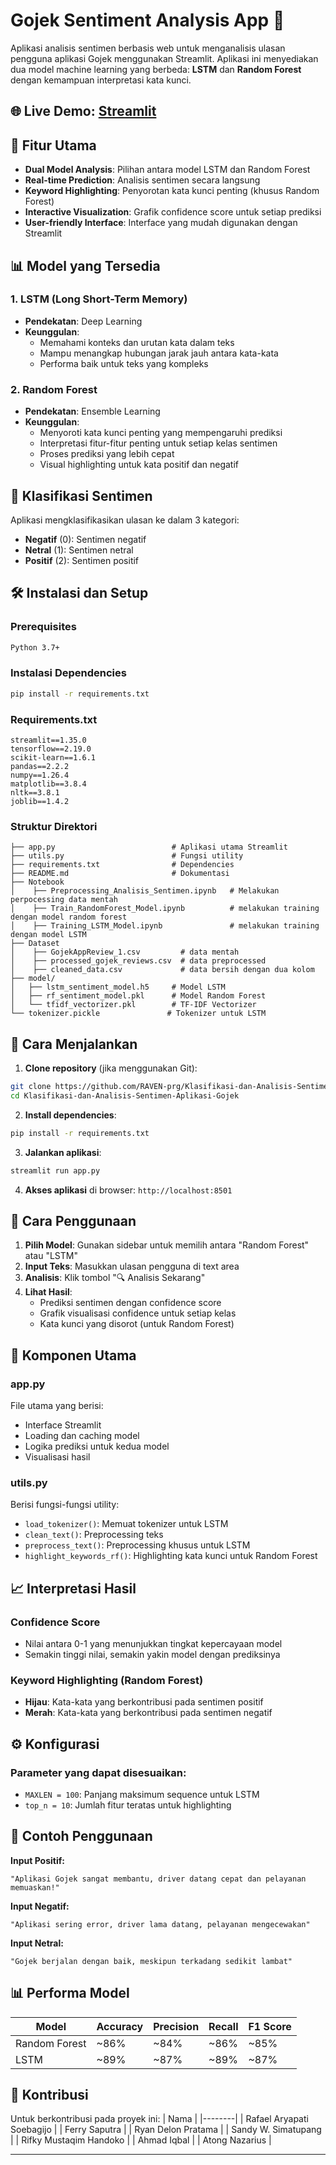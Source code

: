 # Gojek Sentiment Analysis App 🚖

Aplikasi analisis sentimen berbasis web untuk menganalisis ulasan pengguna aplikasi Gojek menggunakan Streamlit. Aplikasi ini menyediakan dua model machine learning yang berbeda: **LSTM** dan **Random Forest** dengan kemampuan interpretasi kata kunci.

## 🌐 Live Demo: [Streamlit](https://web-analisis-sentimen-gojek.streamlit.app/)

## 🌟 Fitur Utama

- **Dual Model Analysis**: Pilihan antara model LSTM dan Random Forest
- **Real-time Prediction**: Analisis sentimen secara langsung
- **Keyword Highlighting**: Penyorotan kata kunci penting (khusus Random Forest)
- **Interactive Visualization**: Grafik confidence score untuk setiap prediksi
- **User-friendly Interface**: Interface yang mudah digunakan dengan Streamlit

## 📊 Model yang Tersedia

### 1. LSTM (Long Short-Term Memory)
- **Pendekatan**: Deep Learning
- **Keunggulan**:
  - Memahami konteks dan urutan kata dalam teks
  - Mampu menangkap hubungan jarak jauh antara kata-kata
  - Performa baik untuk teks yang kompleks

### 2. Random Forest
- **Pendekatan**: Ensemble Learning
- **Keunggulan**:
  - Menyoroti kata kunci penting yang mempengaruhi prediksi
  - Interpretasi fitur-fitur penting untuk setiap kelas sentimen
  - Proses prediksi yang lebih cepat
  - Visual highlighting untuk kata positif dan negatif

## 🎯 Klasifikasi Sentimen

Aplikasi mengklasifikasikan ulasan ke dalam 3 kategori:
- **Negatif** (0): Sentimen negatif
- **Netral** (1): Sentimen netral
- **Positif** (2): Sentimen positif

## 🛠️ Instalasi dan Setup

### Prerequisites
```bash
Python 3.7+
```

### Instalasi Dependencies
```bash
pip install -r requirements.txt
```

### Requirements.txt
```
streamlit==1.35.0
tensorflow==2.19.0
scikit-learn==1.6.1
pandas==2.2.2
numpy==1.26.4
matplotlib==3.8.4
nltk==3.8.1
joblib==1.4.2
```

### Struktur Direktori
```
├── app.py                          # Aplikasi utama Streamlit
├── utils.py                        # Fungsi utility
├── requirements.txt                # Dependencies
├── README.md                       # Dokumentasi
├── Notebook
│    ├── Preprocessing_Analisis_Sentimen.ipynb   # Melakukan perpocessing data mentah
│    ├── Train_RandomForest_Model.ipynb          # melakukan training dengan model random forest
│    ├── Training_LSTM_Model.ipynb               # melakukan training dengan model LSTM
├── Dataset
│    ├── GojekAppReview_1.csv         # data mentah 
│    ├── processed_gojek_reviews.csv  # data preprocessed
│    ├── cleaned_data.csv             # data bersih dengan dua kolom 
├── model/
│   ├── lstm_sentiment_model.h5     # Model LSTM
│   ├── rf_sentiment_model.pkl      # Model Random Forest
│   └── tfidf_vectorizer.pkl        # TF-IDF Vectorizer
└── tokenizer.pickle               # Tokenizer untuk LSTM
```

## 🚀 Cara Menjalankan

1. **Clone repository** (jika menggunakan Git):
```bash
git clone https://github.com/RAVEN-prg/Klasifikasi-dan-Analisis-Sentimen-Aplikasi-Gojek.git
cd Klasifikasi-dan-Analisis-Sentimen-Aplikasi-Gojek
```

2. **Install dependencies**:
```bash
pip install -r requirements.txt
```

3. **Jalankan aplikasi**:
```bash
streamlit run app.py
```

4. **Akses aplikasi** di browser: `http://localhost:8501`

## 📝 Cara Penggunaan

1. **Pilih Model**: Gunakan sidebar untuk memilih antara "Random Forest" atau "LSTM"
2. **Input Teks**: Masukkan ulasan pengguna di text area
3. **Analisis**: Klik tombol "🔍 Analisis Sekarang"
4. **Lihat Hasil**: 
   - Prediksi sentimen dengan confidence score
   - Grafik visualisasi confidence untuk setiap kelas
   - Kata kunci yang disorot (untuk Random Forest)

## 🔧 Komponen Utama

### app.py
File utama yang berisi:
- Interface Streamlit
- Loading dan caching model
- Logika prediksi untuk kedua model
- Visualisasi hasil

### utils.py
Berisi fungsi-fungsi utility:
- `load_tokenizer()`: Memuat tokenizer untuk LSTM
- `clean_text()`: Preprocessing teks
- `preprocess_text()`: Preprocessing khusus untuk LSTM
- `highlight_keywords_rf()`: Highlighting kata kunci untuk Random Forest

## 📈 Interpretasi Hasil

### Confidence Score
- Nilai antara 0-1 yang menunjukkan tingkat kepercayaan model
- Semakin tinggi nilai, semakin yakin model dengan prediksinya

### Keyword Highlighting (Random Forest)
- **Hijau**: Kata-kata yang berkontribusi pada sentimen positif
- **Merah**: Kata-kata yang berkontribusi pada sentimen negatif

## ⚙️ Konfigurasi

### Parameter yang dapat disesuaikan:
- `MAXLEN = 100`: Panjang maksimum sequence untuk LSTM
- `top_n = 10`: Jumlah fitur teratas untuk highlighting

## 🧪 Contoh Penggunaan

**Input Positif:**
```
"Aplikasi Gojek sangat membantu, driver datang cepat dan pelayanan memuaskan!"
```

**Input Negatif:**
```
"Aplikasi sering error, driver lama datang, pelayanan mengecewakan"
```

**Input Netral:**
```
"Gojek berjalan dengan baik, meskipun terkadang sedikit lambat"
```

## 📊 Performa Model

| Model         | Accuracy | Precision | Recall | F1 Score |
| ------------- | -------- | --------- | ------ | -------- |
| Random Forest | \~86%    | \~84%     | \~86%  | \~85%    |
| LSTM          | \~89%    | \~87%     | \~89%  | \~87%    |


## 🤝 Kontribusi

Untuk berkontribusi pada proyek ini:
| Nama |
|--------|
| Rafael Aryapati Soebagijo |
| Ferry Saputra |
| Ryan Delon Pratama |
| Sandy W. Simatupang |
| Rifky Mustaqim Handoko |
| Ahmad Iqbal |
| Atong Nazarius |



---
